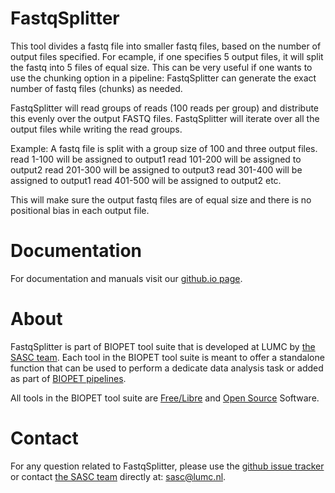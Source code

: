 # FastqSplitter


This tool divides a fastq file into smaller fastq files, based on the number of output files specified. For ecample,
if one specifies 5 output files, it will split the fastq into 5 files of equal size. This can be very useful if one
wants to use the chunking option in a pipeline: FastqSplitter can generate the exact number of fastq files
(chunks) as needed.

FastqSplitter will read groups of reads (100 reads per group)
and distribute this evenly over the output FASTQ
files. FastqSplitter will iterate over all the output files while writing the
read groups.

Example:
A fastq file is split with a group size of 100 and three output files.
read 1-100 will be assigned to output1
read 101-200 will be assigned to output2
read 201-300 will be assigned to output3
read 301-400 will be assigned to output1
read 401-500 will be assigned to output2
etc.

This will make sure the output fastq files are of equal size and there is no positional bias in each
output file.
      

# Documentation

For documentation and manuals visit our [github.io page](https://biopet.github.io/fastqsplitter).

# About


FastqSplitter is part of BIOPET tool suite that is developed at LUMC by [the SASC team](http://sasc.lumc.nl/).
Each tool in the BIOPET tool suite is meant to offer a standalone function that can be used to perform a
dedicate data analysis task or added as part of [BIOPET pipelines](http://biopet-docs.readthedocs.io/en/latest/).

All tools in the BIOPET tool suite are [Free/Libre](https://www.gnu.org/philosophy/free-sw.html) and
[Open Source](https://opensource.org/osd) Software.
    

# Contact


<p>
  <!-- Obscure e-mail address for spammers -->
For any question related to FastqSplitter, please use the
<a href='https://github.com/biopet/fastqsplitter/issues'>github issue tracker</a>
or contact
 <a href='http://sasc.lumc.nl/'>the SASC team</a> directly at: <a href='&#109;&#97;&#105;&#108;&#116;&#111;&#58;&#115;&#97;&#115;&#99;&#64;&#108;&#117;&#109;&#99;&#46;&#110;&#108;'>
&#115;&#97;&#115;&#99;&#64;&#108;&#117;&#109;&#99;&#46;&#110;&#108;</a>.
</p>

     

